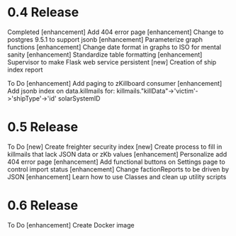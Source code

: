 0.4 Release
==================

Completed
[enhancement] Add 404 error page 
[enhancement] Change to postgres 9.5.1 to support jsonb
[enhancement] Parameterize graph functions
[enhancement] Change date format in graphs to ISO for mental sanity
[enhancement] Standardize table formatting
[enhancement] Supervisor to make Flask web service persistent
[new] Creation of ship index report

To Do
[enhancement] Add paging to zKillboard consumer
[enhancement] Add jsonb index on data.killmails for:
    killmails."killData"->'victim'->'shipType'->'id'
    solarSystemID

0.5 Release
==================

To Do
[new] Create freighter security index
[new] Create process to fill in killmails that lack JSON data or zKb values
[enhancement] Personalize add 404 error page 
[enhancement] Add functional buttons on Settings page to control import status
[enhancement] Change factionReports to be driven by JSON
[enhancement] Learn how to use Classes and clean up utility scripts

0.6 Release
==================

To Do
[enhancement] Create Docker image
 